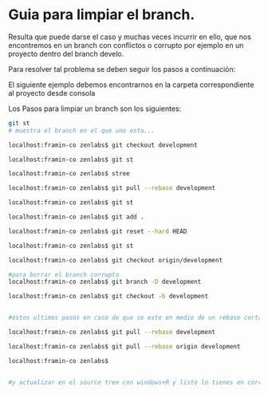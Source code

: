 Guia para limpiar el branch.
============================= 
Resulta que puede darse el caso y muchas veces incurrir en ello, que nos encontremos en un branch con conflictos o corrupto por ejemplo en un proyecto 
dentro del branch develo.

Para resolver tal problema se deben seguir los pasos a continuación:

El siguiente ejemplo debemos encontrarnos en la carpeta correspondiente al proyecto desde consola

Los Pasos para limpiar un branch son los siguientes:

```bash
git st
# muestra el branch en el que uno esta...
```
```bash
localhost:framin-co zenlabs$ git checkout development
```
```bash
localhost:framin-co zenlabs$ git st
```
```bash
localhost:framin-co zenlabs$ stree
```
```bash
localhost:framin-co zenlabs$ git pull --rebase development
```
```bash
localhost:framin-co zenlabs$ git st
```
```bash
localhost:framin-co zenlabs$ git add .
```
```bash
localhost:framin-co zenlabs$ git reset --hard HEAD
```
```bash
localhost:framin-co zenlabs$ git st
```
```bash
localhost:framin-co zenlabs$ git checkout origin/development
```
```bash
#para borrar el branch corrupto
localhost:framin-co zenlabs$ git branch -D development
```
```bash
localhost:framin-co zenlabs$ git checkout -b development
```
```bash

#estos ultimos pasos en caso de que se este en medio de un rebase cortado

localhost:framin-co zenlabs$ git pull --rebase development
```
```bash
localhost:framin-co zenlabs$ git pull --rebase origin development
```
```bash
localhost:framin-co zenlabs$


#y actualizar en el source tree con windows+R y listo lo tienes en correcto estado!!!!
```